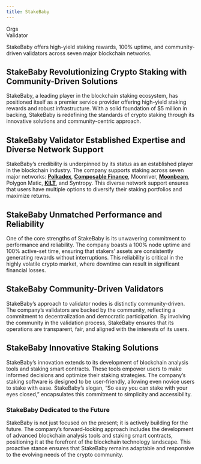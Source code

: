 ```yaml
---
title: StakeBaby
---
```

Orgs  
 Validator  

StakeBaby offers high-yield staking rewards, 100% uptime, and community-driven validators across seven major blockchain networks.

StakeBaby Revolutionizing Crypto Staking with Community-Driven Solutions
------------------------------------------------------------------------

StakeBaby, a leading player in the blockchain staking ecosystem, has positioned itself as a premier service provider offering high-yield staking rewards and robust infrastructure. With a solid foundation of $5 million in backing, StakeBaby is redefining the standards of crypto staking through its innovative solutions and community-centric approach.

**StakeBaby Validator Established Expertise and Diverse Network Support**
-------------------------------------------------------------------------

StakeBaby’s credibility is underpinned by its status as an established player in the blockchain industry. The company supports staking across seven major networks: **[Polkadex](https://dablock.com/dapps/polkadex/)**, [**Composable Finance**](https://dablock.com/dapps/composable-finance/), Moonriver, [**Moonbeam**](https://dablock.com/dapps/moonbeam-network/), Polygon Matic, [**KILT**](https://dablock.com/dapps/kilt-protocol/), and Syntropy. This diverse network support ensures that users have multiple options to diversify their staking portfolios and maximize returns.

**StakeBaby Unmatched Performance and Reliability**
---------------------------------------------------

One of the core strengths of StakeBaby is its unwavering commitment to performance and reliability. The company boasts a 100% node uptime and 100% active-set time, ensuring that stakers’ assets are consistently generating rewards without interruptions. This reliability is critical in the highly volatile crypto market, where downtime can result in significant financial losses.

**StakeBaby Community-Driven Validators**
-----------------------------------------

StakeBaby’s approach to validator nodes is distinctly community-driven. The company’s validators are backed by the community, reflecting a commitment to decentralization and democratic participation. By involving the community in the validation process, StakeBaby ensures that its operations are transparent, fair, and aligned with the interests of its users.

**StakeBaby Innovative Staking Solutions**
------------------------------------------

StakeBaby’s innovation extends to its development of blockchain analysis tools and staking smart contracts. These tools empower users to make informed decisions and optimize their staking strategies. The company’s staking software is designed to be user-friendly, allowing even novice users to stake with ease. StakeBaby’s slogan, “So easy you can stake with your eyes closed,” encapsulates this commitment to simplicity and accessibility.

### **StakeBaby Dedicated to the Future**

StakeBaby is not just focused on the present; it is actively building for the future. The company’s forward-looking approach includes the development of advanced blockchain analysis tools and staking smart contracts, positioning it at the forefront of the blockchain technology landscape. This proactive stance ensures that StakeBaby remains adaptable and responsive to the evolving needs of the crypto community.